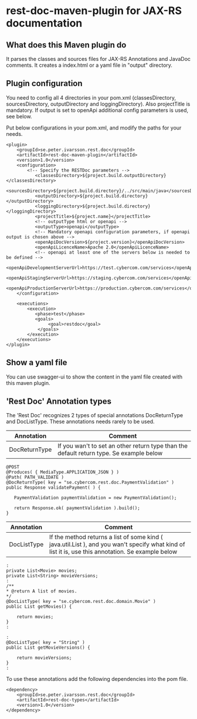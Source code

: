 # rest-doc-maven-plugin for JAX-RS documentation

## What does this Maven plugin do

It parses the classes and sources files for JAX-RS Annotations and JavaDoc comments.
It creates a index.html or a yaml file in "output" directory.

## Plugin configuration

You need to config all 4 directories in your pom.xml (classesDirectory, sourcesDirectory, outputDirectory and loggingDirectory).
Also projectTitle is mandatory.
If output is set to openApi additional config parameters is used, see below.

Put below configurations in your pom.xml, and modify the paths for your needs.

```
<plugin>
    <groupId>se.peter.ivarsson.rest.doc</groupId>
    <artifactId>rest-doc-maven-plugin</artifactId>
    <version>1.0</version>
    <configuration>
        <!-- Specify the RESTDoc parameters -->
           <classesDirectory>${project.build.outputDirectory}</classesDirectory>
           <sourcesDirectory>${project.build.directory}/../src/main/java</sourcesDirectory>
           <outputDirectory>${project.build.directory}</outputDirectory>
           <loggingDirectory>${project.build.directory}</loggingDirectory>
           <projectTitle>${project.name}</projectTitle>
           <!-- outputType html or openapi -->
           <outputType>openapi</outputType>
           <!-- Mandatory openapi configuration parameters, if openapi output is chosen above -->
           <openApiDocVersion>${project.version}</openApiDocVersion>
           <openApiLicenceName>Apache 2.0</openApiLicenceName>
           <!-- openapi at least one of the servers below is needed to be defined -->
           <openApiDevelopmentServerUrl>https://test.cybercom.com/services</openApiDevelopmentServerUrl>
           <openApiStagingServerUrl>https://staging.cybercom.com/services</openApiStagingServerUrl>
           <openApiProductionServerUrl>https://production.cybercom.com/services</openApiProductionServerUrl>
    </configuration>

    <executions>
        <execution>
           <phase>test</phase>
           <goals>
                <goal>restdoc</goal>
            </goals>
        </execution>
    </executions>
</plugin>
```

## Show a yaml file

You can use swagger-ui to show the content in the yaml file created with this maven plugin.

## 'Rest Doc' Annotation types

The 'Rest Doc' recognizes 2 types of special annotations DocReturnType and DocListType.
These annotations needs rarely to be used.

| Annotation    | Comment                                                                                 |
|---------------|-----------------------------------------------------------------------------------------|
| DocReturnType | If you wan't to set an other return type than the default return type. Se example below |                                                      |

```
@POST
@Produces( { MediaType.APPLICATION_JSON } )
@Path( PATH_VALIDATE )
@DocReturnType( key = "se.cybercom.rest.doc.PaymentValidation" )
public Response validatePayment( ) {

   PaymentValidation paymentValidation = new PaymentValidation();

   return Response.ok( paymentValidation ).build();
}
```

| Annotation  | Comment                                                                                 |
|-------------|-----------------------------------------------------------------------------------------|
| DocListType | If the method returns a list of some kind ( java.util.List ), and you wan't specify what kind of list it is, use this annotation. Se example below |

```
:
private List<Movie> movies;
private List<String> movieVersions;
:
/**
* @return A list of movies.
*/
@DocListType( key = "se.cybercom.rest.doc.domain.Movie" )
public List getMovies() {

    return movies;
}
:

:
@DocListType( key = "String" )
public List getMovieVersions() {

    return movieVersions;
}
:
```

To use these annotations add the following dependencies into the pom file.

```
<dependency>
    <groupId>se.peter.ivarsson.rest.doc</groupId>
    <artifactId>rest-doc-types</artifactId>
    <version>1.0</version>
</dependency>
```

